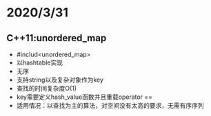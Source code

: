 # 2020/3/31
## C++11:unordered_map
- #includ&lt;unordered_map&gt;
- 以hashtable实现
- 无序
- 支持string以及复杂对象作为key
- 查找的时间复杂度O(1)
- key需要定义hash_value函数并且重载operator ==
- 适用情况：以查找为主的算法，对空间没有太高的要求，无需有序序列